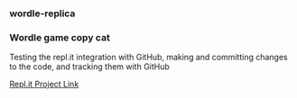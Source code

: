 ### wordle-replica

### Wordle game copy cat

Testing the repl.it integration with GitHub, making and committing changes to the code, and tracking them with GitHub

[Repl.it Project Link](https://replit.com/@NickPrice/wordle-replica)
